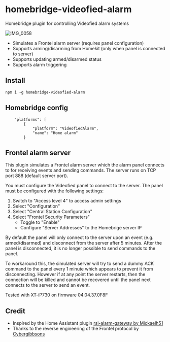 # homebridge-videofied-alarm
Homebridge plugin for controlling Videofied alarm systems

![IMG_0058](https://github.com/longzheng/homebridge-videofied-alarm/assets/484912/f4820cb6-64f6-4299-9c28-6c14bf153aa5)

- Simulates a Frontel alarm server (requires panel configuration)
- Supports arming/disarming from Homekit (only when panel is connected to server)
- Supports updating armed/disarmed status
- Supports alarm triggering

## Install
```
npm i -g homebridge-videofied-alarm
```

## Homebridge config
```
    "platforms": [
        {
            "platform": "VideofiedAlarm",
            "name": "Home alarm"
        }
```

## Frontel alarm server
This plugin simulates a Frontel alarm server which the alarm panel connects to for receiving events and sending commands. The server runs on TCP port 888 (default server port).

You must configure the Videofied panel to connect to the server. The panel must be configured with the following settings:
1. Switch to "Access level 4" to access admin settings
2. Select "Configuration"
3. Select "Central Station Configuration"
4. Select "Frontel Security Parameters"
    - Toggle to "Enable"
    - Configure "Server Addresses" to the Homebrige server IP

By default the panel will only connect to the server upon an event (e.g. armed/disarmed) and disconnect from the server after 5 minutes. After the panel is disconnected, it is no longer possible to send commands to the panel.

To workaround this, the simulated server will try to send a dummy ACK command to the panel every 1 minute which appears to prevent it from disconnecting. However if at any point the server restarts, then the connection will be killed and cannot be recovered until the panel next connects to the server to send an event.

Tested with XT-iP730 on firmware 04.04.37.0F8F

## Credit
- Inspired by the Home Assistant plugin [rsi-alarm-gateway by Mickaelh51](https://github.com/Mickaelh51/rsi-alarm-gateway)
- Thanks to the reverse engineering of the Frontel protocol by [Cybergibbsons](https://cybergibbons.com/alarms-2/multiple-serious-vulnerabilities-in-rsi-videofieds-alarm-protocol/)

